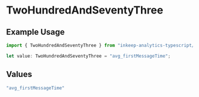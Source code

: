 # TwoHundredAndSeventyThree

## Example Usage

```typescript
import { TwoHundredAndSeventyThree } from "inkeep-analytics-typescript/models/operations";

let value: TwoHundredAndSeventyThree = "avg_firstMessageTime";
```

## Values

```typescript
"avg_firstMessageTime"
```